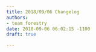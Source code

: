 ```yaml
---
title: 2018/09/06 Changelog
authors:
- team forestry
date: 2018-09-06 06:02:15 -1100
draft: true

---
```

